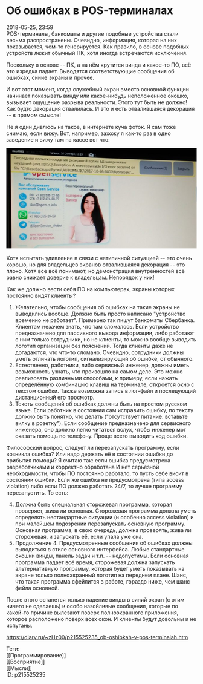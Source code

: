 Об ошибках в POS-терминалах
============================

   
 2018-05-25, 23:59   
  POS-терминалы, банкоматы и другие подобные устройства стали весьма распространены. Очевидно, информация, которая на них показывается, чем-то генерируется. Как правило, в основе подобных устройств лежит обычный ПК, хотя иногда встречаются исключения.   
   
 Поскольку в основе -- ПК, а на нём крутится винда и какое-то ПО, всё это изредка падает. Выводятся соответствующие сообщения об ошибках, синие экраны и прочее.   
   
 И вот этот момент, когда служебный экран вместо основной функции начинает показывать винду или какое-нибудь неположенное окошко, вызывает ощущение разрыва реальности. Этого тут быть не должно! Как будто декорация отвалилась. И это и есть отвалившаяся декорация -- в прямом смысле!   
   
 Не я один дивлюсь на такое, в интернете куча фоток. Я сам тоже снимаю, если вижу. Вот, например, захожу я как-то раз в одно заведение и вижу там на кассе вот что:   
   
   [![](pics/cBfPjyGl.jpg)](https://i.imgur.com/cBfPjyG.jpg)     
   
 Хотя испытать удивление в связи с нетипичной ситуацией -- это очень хорошо, но для владельцев экранов отвалившаяся декорация -- это плохо. Хотя все всё понимают, но демонстрация внутренностей всё равно снижает доверие к владельцам. Непорядок у них!   
   
 Как же должно вести себя ПО на компьютерах, экраны которых постоянно видят клиенты?   
   
 1. Желательно, чтобы сообщения об ошибках на такие экраны не выводились вообще. Должно быть просто написано "устройство временно не работает". Примерно так пишут банкоматы Сбербанка. Клиентам незачем знать, что там сломалось. Если устройство предназначено для пассивного вывода информации, либо работают с ним только сотрудники, но не клиенты, то можно вообще выводить логотип организации без пояснений. Тогда клиенты даже не догадаются, что что-то сломано. Очевидно, сотрудники должны уметь отличать логотип, сигнализирующий об ошибке, от обычного.   
 2. Естественно, работники, либо сервисный инженер, должны иметь возможность узнать, что произошло на самом деле. Это можно реализовать различными способами, к примеру, если нажать определённую комбинацию клавиш на терминале, откроется окно с текстом ошибки. Также возможна запись в лог-файл и последующий дистанционный его просмотр.   
 3. Тексты сообщений об ошибках должны быть на простом русском языке. Если работник в состоянии сам исправить ошибку, по тексту должно быть понятно, что делать ("отсутствует питание: вставьте вилку в розетку"). Если сообщение предназначено для сервисного инженера, оно должно легко читаться вслух, чтобы инженер мог оказать помощь по телефону. Проще всего выводить код ошибки.   
   
 Философский вопрос, следует ли перезапускать программу, если возникла ошибка? Или надо держать её в состоянии ошибки до прибытия помощи? Я считаю так: если ошибка предусмотрена разработчиками и корректно обработана И нет серьёзной необходимости, чтобы ПО постоянно работало, то пусть себе висит в состоянии ошибки. Если же ошибка не предусмотрена (типа access violation) либо если ПО должно работать 24/7, то лучше программу перезапустить. То есть:   
   
 4. Должна быть специальная сторожевая программа, которая проверяет, жива ли основная. Сторожевая программа должна уметь определять нестандартные ситуации (и особенно access violation) и при малейшем подозрении перезапускать основную программу. Основная программа, в свою очередь, должна проверять, жива ли сторожевая, и запускать её, если упала уже она.   
 5. Продолжение 4. Предусмотренные сообщения об ошибках должны выводиться в стиле основного интерфейса. Любые стандартные окошки винды, панель задач и т.п. -- недопустимы. Если основная программа падает всё время, сторожевая должна запускать альтернативную программу, которая будет уметь показывать на экране только полноэкранный логотип на переднем плане. Шанс, что такая программа сфейлится в работе, гораздо ниже, чем шанс фейла основной.   
   
 После этого останется только падение винды в синий экран (с этим ничего не сделаешь) и особо назойливые сообщения, которые по какой-то причине вылезают поверх полноэкранного приложения, которое расположено поверх всех окон. И клиенты будут довольны и не испуганы.   
    
 <https://diary.ru/~zHz00/p215525235_ob-oshibkah-v-pos-terminalah.htm>   
   
 Теги:   
 [[Программирование]]   
 [[Восприятие]]   
 [[Мысли]]   
 ID: p215525235